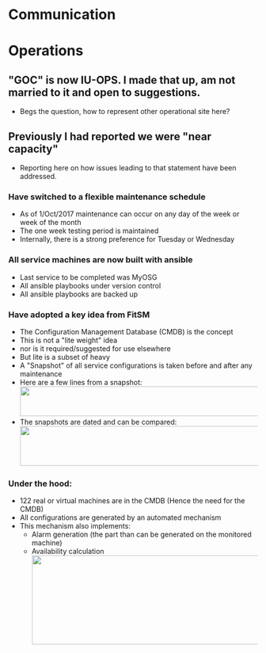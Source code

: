 # Communication
# Operations
## "GOC" is now IU-OPS. I made that up, am not married to it and open to suggestions.
   * Begs the question, how to represent other operational site here?
   
## Previously I had reported we were "near capacity"
   * Reporting here on how issues leading to that statement have been addressed.
   
### Have switched to a flexible maintenance schedule
   * As of 1/Oct/2017 maintenance can occur on any day of the week or week of the month
   * The one week testing period is maintained
   * Internally, there is a strong preference for Tuesday or Wednesday
   
### All service machines are now built with ansible
   * Last service to be completed was MyOSG
   * All ansible playbooks under version control
   * All ansible playbooks are backed up
   
### Have adopted a key idea from FitSM
   * The Configuration Management Database (CMDB) is the concept
   * This is not a "lite weight" idea
   * nor is it required/suggested for use elsewhere
   * But lite is a subset of heavy
   * A "Snapshot" of all service configurations is taken before and after any maintenance
   * Here are a few lines from a snapshot:
<img src="http://steige.grid.iu.edu/steige/snapshot.png" width='630' height='60'  /><br>
   * The snapshots are dated and can be compared:
<img src="http://steige.grid.iu.edu/steige/delta.png" width='630' height='80'  /><br>

### Under the hood:
   * 122 real or virtual machines are in the CMDB (Hence the need for the CMDB)
   * All configurations are generated by an automated mechanism
   * This mechanism also implements:
      * Alarm generation (the part than can be generated on the monitored machine)
      * Availability calculation
   <img src="http://steige.grid.iu.edu/steige/state.png" width='930' height='180'  /><br>   
